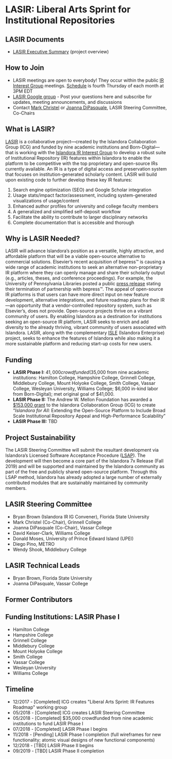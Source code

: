 # LASIR: Liberal Arts Sprint for Institutional Repositories

## LASIR Documents
* [LASIR Executive Summary](https://docs.google.com/document/d/1iRCOhiLRFoqEF3alOQiLEaK8-IGc1KArWLBMYv8xWEk/edit#heading=h.jkag9vqwplxh) (project overview)

## How to Join
* LASIR meetings are open to everybody! They occur within the public [IR Interest Group](https://github.com/islandora-interest-groups/Islandora-IR-Interest-Group) meetings. [Schedule](https://github.com/islandora-interest-groups/Islandora-IR-Interest-Group#how-to-join)  is fourth Thursday of each month at 3PM EDT
* [LASIR Google group](https://groups.google.com/forum/#!forum/lasir-updates) - Post your questions here and subscribe for updates, meeting announcements, and discussions
* Contact [Mark Christel](christelm@grinnell.edu) or [Joanna DiPasquale](jdipasquale@vassar.edu), LASIR Steering Committee, Co-Chairs

## What is LASIR?
[LASIR](https://github.com/Islandora-Collaboration-Group/LASIR) is a collaborative project&mdash;created by the Islandora Collaboration Group (ICG) and funded by nine academic institutions and Born-Digital&mdash;that is working with the [Islandora IR Interest Group](https://github.com/islandora-interest-groups/Islandora-IR-Interest-Group) to develop a robust suite of Institutional Repository (IR) features within Islandora to enable the platform to be competitive with the top proprietary and open-source IRs currently available. An IR is a type of digital access and preservation system that focuses on institution-generated scholarly content. LASIR will build upon existing code to further develop these key IR features:
1. Search engine optimization (SEO) and Google Scholar integration
1. Usage stats/impact factor/assessment, including system-generated visualizations of usage/content
1. Enhanced author profiles for university and college faculty members
1. A generalized and simplified self-deposit workflow
1. Facilitate the ability to contribute to larger disciplinary networks
1. Complete documentation that is accessible and thorough

## Why is LASIR Needed?
LASIR will advance Islandora’s position as a versatile, highly attractive, and affordable platform that will be a viable open-source alternative to commercial solutions. Elsevier’s recent acquisition of bepress™ is causing a wide range of academic institutions to seek an alternative non-proprietary IR platform where they can openly manage and share their scholarly output (e.g., articles, theses, and conference proceedings). For example, the University of Pennsylvania Libraries posted a public [press release](https://beprexit.wordpress.com/official-statement/) stating their termination of partnership with bepress™. The appeal of open-source IR platforms is that users can have more direct input on new feature development, alternative integrations, and future roadmap plans for their IR—an opportunity that a vendor-controlled repository system, such as Elsevier’s, does not provide. Open-source projects thrive on a vibrant community of users. By enabling Islandora as a destination for institutions seeking an open-source IR platform, LASIR seeks to enrich and add diversity to the already thriving, vibrant community of users associated with Islandora. LASIR, along with the complementary [ISLE](https://github.com/Islandora-Collaboration-Group/ISLE) (Islandora Enterprise) project, seeks to enhance the features of Islandora while also making it a more sustainable platform and reducing start-up costs for new users.

## Funding
- **LASIR Phase I:** $41,000 crowdfunded ($35,000 from nine academic institutions: Hamilton College, Hampshire College, Grinnell College, Middlebury College, Mount Holyoke College, Smith College, Vassar College, Wesleyan University, Williams College; $6,000 in-kind labor from Born-Digital); met original goal of $41,000.
- **LASIR Phase II:** The Andrew W. Mellon Foundation has awarded a [$153,000 grant](https://communications.williams.edu/news-releases/10_30_2018_islandora/) to the Islandora Collaboration Group (ICG) to create “_Islandora for All:_ Extending the Open-Source Platform to Include Broad Scale Institutional Repository Appeal and High-Performance Scalability”
- **LASIR Phase III:** TBD

## Project Sustainability
The LASIR Steering Committee will submit the resultant development via Islandora’s Licensed Software Acceptance Procedure ([LSAP](https://islandora.ca/developers/lsap)). The development will then become a core part of the Islandora 7x Release (Fall 2019) and will be supported and maintained by the Islandora community as part of the free and publicly shared open-source platform. Through this LSAP method, Islandora has already adopted a large number of externally contributed modules that are sustainably maintained by community members.

## LASIR Steering Committee
- Bryan Brown (Islandora IR IG Convener), Florida State University
- Mark Christel (Co-Chair), Grinnell College
- Joanna DiPasquale (Co-Chair), Vassar College
- David Keiser-Clark, Williams College
- Donald Moses, University of Prince Edward Island (UPEI)
- Diego Pino, METRO
- Wendy Shook, Middlebury College

## LASIR Technical Leads
- Bryan Brown, Florida State University
- Joanna DiPasquale, Vassar College

## Former Contributors

## Funding Institutions: LASIR Phase I
- Hamilton College
- Hampshire College
- Grinnell College
- Middlebury College
- Mount Holyoke College
- Smith College
- Vassar College
- Wesleyan University
- Williams College

## Timeline
- 12/2017 - [Completed] ICG creates "Liberal Arts Sprint: IR Features Roadmap" working group
- 05/2018 - [Completed] ICG creates LASIR Steering Committee
- 05/2018 - [Completed] $35,000 crowdfunded from nine academic institutions to fund LASIR Phase I
- 07/2018 - [Completed] LASIR Phase I begins
- 11/2018 - [Pending] LASIR Phase I completion (full wireframes for new functionality; atomic visual designs of new functional components)
- 12/2018 - [TBD] LASIR Phase II begins
- 09/2019 - [TBD] LASIR Phase II completion
